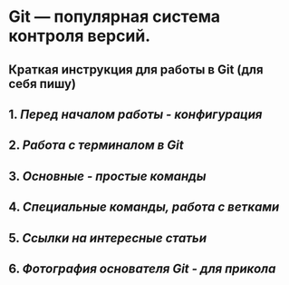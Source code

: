 # Git — популярная система контроля версий.

## Краткая инструкция для работы в Git (для себя пишу)

## 1. *Перед началом работы - конфигурация*

## 2. *Работа с терминалом в Git*

## 3. *Основные - простые команды*

## 4. *Специальные команды, работа с ветками* 

## 5. *Ссылки на интересные статьи*

## 6. *Фотография основателя Git - для прикола* 

